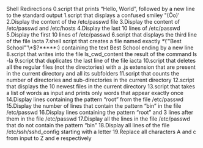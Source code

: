 Shell Redirections
0.script that prints “Hello, World”, followed by a new line to the standard output
1.script that displays a confused smiley "(Ôo)'
2.Display the content of the /etc/passwd file
3.Display the content of /etc/passwd and /etc/hosts
4.Display the last 10 lines of /etc/passwd
5.Display the first 10 lines of /etc/passwd
6.script that displays the third line of the file iacta
7.shell script that creates a file named exactly \*\\'"Best School"\'\\*$\?\*\*\*\*\*:) containing the text Best School ending by a new line
8.script that writes into the file ls_cwd_content the result of the command ls -la
9.script that duplicates the last line of the file iacta
10.script that deletes all the regular files (not the directories) with a .js extension that are present in the current directory and all its subfolders
11.script that counts the number of directories and sub-directories in the current directory
12.script that displays the 10 newest files in the current directory
13.script that takes a list of words as input and prints only words that appear exactly once
14.Display lines containing the pattern “root” from the file /etc/passwd
15.Display the number of lines that contain the pattern “bin” in the file /etc/passwd
16.Display lines containing the pattern “root” and 3 lines after them in the file /etc/passwd
17.Display all the lines in the file /etc/passwd that do not contain the pattern “bin”
18.Display all lines of the file /etc/ssh/sshd_config starting with a letter
19.Replace all characters A and c from input to Z and e respectively
